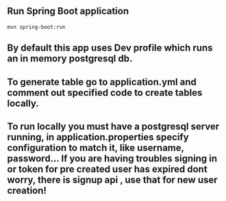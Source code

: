 ## Run Spring Boot application
```
mvn spring-boot:run
```
By default this app uses Dev profile which runs an in memory postgresql db.
---
To generate table go to application.yml and comment out specified code to create tables locally.
---
To run locally you must have a postgresql server running, in application.properties specify configuration to match it, like username, password...
If you are having troubles signing in or token for pre created user has expired dont worry, there is signup api , use that for new user creation!
------


